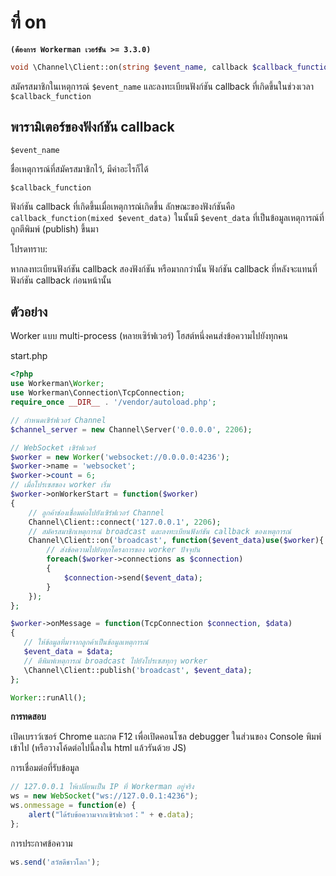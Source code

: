 # ที่ on
**``` (ต้องการ Workerman เวอร์ชัน >= 3.3.0) ```**
```php
void \Channel\Client::on(string $event_name, callback $callback_function)
```
สมัครสมาชิกในเหตุการณ์ ```$event_name``` และลงทะเบียนฟังก์ชัน callback ที่เกิดขึ้นในช่วงเวลา ```$callback_function```

## พารามิเตอร์ของฟังก์ชัน callback

 ``` $event_name ```

ชื่อเหตุการณ์ที่สมัครสมาชิกไว้, มีค่าอะไรก็ได้

 ``` $callback_function ```

ฟังก์ชัน callback ที่เกิดขึ้นเมื่อเหตุการณ์เกิดขึ้น ลักษณะของฟังก์ชันคือ ```callback_function(mixed $event_data)``` ในนั้นมี ```$event_data``` ที่เป็นข้อมูลเหตุการณ์ที่ถูกตีพิมพ์ (publish) ขึ้นมา

โปรดทราบ:

หากลงทะเบียนฟังก์ชัน callback สองฟังก์ชัน หรือมากกว่านั้น ฟังก์ชัน callback ที่หลังจะแทนที่ฟังก์ชัน callback ก่อนหน้านั้น


## ตัวอย่าง
Worker แบบ multi-process (หลายเซิร์ฟเวอร์) โฮสต์หนึ่งคนส่งข้อความไปยังทุกคน

start.php
```php
<?php
use Workerman\Worker;
use Workerman\Connection\TcpConnection;
require_once __DIR__ . '/vendor/autoload.php';

// กำหนดเซิร์ฟเวอร์ Channel
$channel_server = new Channel\Server('0.0.0.0', 2206);

// WebSocket เซิร์ฟเวอร์
$worker = new Worker('websocket://0.0.0.0:4236');
$worker->name = 'websocket';
$worker->count = 6;
// เมื่อโปรเซสของ worker เริ่ม
$worker->onWorkerStart = function($worker)
{
    // ลูกค้าช่องเชื่อมต่อไปยังเซิร์ฟเวอร์ Channel
    Channel\Client::connect('127.0.0.1', 2206);
    // สมัครสมาชิกเหตุการณ์ broadcast และลงทะเบียนฟังก์ชัน callback ของเหตุการณ์
    Channel\Client::on('broadcast', function($event_data)use($worker){
        // ส่งข้อความไปยังทุกโครงการของ worker ปัจจุบัน
        foreach($worker->connections as $connection)
        {
            $connection->send($event_data);
        }
    });
};

$worker->onMessage = function(TcpConnection $connection, $data)
{
   // ให้ข้อมูลที่มาจากลูกค้าเป็นข้อมูลเหตุการณ์
   $event_data = $data;
   // ตีพิมพ์เหตุการณ์ broadcast ไปยังโปรเซสทุกๆ worker
   \Channel\Client::publish('broadcast', $event_data);
};

Worker::runAll();
```


**การทดสอบ**

เปิดเบราว์เซอร์ Chrome และกด F12 เพื่อเปิดคอนโซล debugger ในส่วนของ Console พิมพ์เข้าไป (หรือวางโค้ดต่อไปนี้ลงใน html แล้วรันด้วย JS)

การเชื่อมต่อที่รับข้อมูล
```javascript
// 127.0.0.1 ให้เปลี่ยนเป็น IP ที่ Workerman อยู่จริง
ws = new WebSocket("ws://127.0.0.1:4236");
ws.onmessage = function(e) {
    alert("ได้รับข้อความจากเซิร์ฟเวอร์：" + e.data);
};
```


การประกาศข้อความ
```javascript
ws.send('สวัสดีชาวโลก');
```
